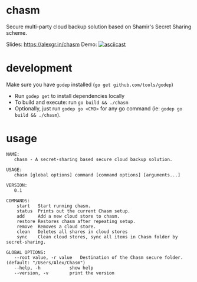 # chasm
Secure multi-party cloud backup solution based on Shamir's Secret Sharing scheme.

Slides: https://alexgr.in/chasm
Demo:
[![asciicast](https://asciinema.org/a/2loda9ax8s22bvnl6nl5e728s.png)](https://asciinema.org/a/2loda9ax8s22bvnl6nl5e728s)

# development
Make sure you have `godep` installed (`go get github.com/tools/godep`)

- Run `godep get` to install dependencies locally
- To build and execute: run `go build && ./chasm`
- Optionally, just run `godep go <CMD>` for any go command (ie: `godep go build && ./chasm`).

# usage
```
NAME:
   chasm - A secret-sharing based secure cloud backup solution.

USAGE:
   chasm [global options] command [command options] [arguments...]

VERSION:
   0.1

COMMANDS:
    start	Start running chasm.
    status	Prints out the current Chasm setup.
    add		Add a new cloud store to chasm.
    restore	Restores chasm after repeating setup.
    remove	Removes a cloud store.
    clean	Deletes all shares in cloud stores
    sync	Clean cloud stores, sync all items in Chasm folder by secret-sharing.

GLOBAL OPTIONS:
   --root value, -r value	Destination of the Chasm secure folder. (default: "/Users/Alex/Chasm")
   --help, -h			show help
   --version, -v		print the version
```
